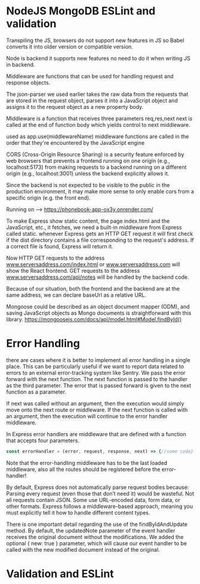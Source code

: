 # NodeJS MongoDB ESLint and validation

Transpiling the JS, browsers do not support new features in JS so Babel converts it into older version or compatible version.

Node is backend it supports new features no need to do it when writing JS in backend.

Middleware are functions that can be used for handling request and response objects.

The json-parser we used earlier takes the raw data from the requests that are stored in the request object, parses it into a JavaScript object and assigns it to the request object as a new property body.

Middleware is a function that receives three parameters req,res,next 
next is called at the end of function body which yields control to next middleware.

used as app.use(middlewareName)
middleware functions are called in the order that they're encountered by the JavaScript engine

CORS (Cross-Origin Resource Sharing) is a security feature enforced by web browsers that prevents a frontend running on one origin (e.g., localhost:5173) from making requests to a backend running on a different origin (e.g., localhost:3001) unless the backend explicitly allows it.

Since the backend is not expected to be visible to the public in the production environment, it may make more sense to only enable cors from a specific origin (e.g. the front end).

Running on --> https://phonebook-app-ox3y.onrender.com/

To make Express show static content, the page index.html and the JavaScript, etc., it fetches, we need a built-in middleware from Express called static.
whenever Express gets an HTTP GET request it will first check if the dist directory contains a file corresponding to the request's address. If a correct file is found, Express will return it.

Now HTTP GET requests to the address www.serversaddress.com/index.html or www.serversaddress.com will show the React frontend. GET requests to the address www.serversaddress.com/api/notes will be handled by the backend code.

Because of our situation, both the frontend and the backend are at the same address, we can declare baseUrl as a relative URL.

Mongoose could be described as an object document mapper (ODM), and saving JavaScript objects as Mongo documents is straightforward with this library.
https://mongoosejs.com/docs/api/model.html#Model.findById()

# Error Handling

there are cases where it is better to implement all error handling in a single place. This can be particularly useful if we want to report data related to errors to an external error-tracking system like Sentry.
We pass the error forward with the next function. The next function is passed to the handler as the third parameter. The error that is passed forward is given to the next function as a parameter. 

If next was called without an argument, then the execution would simply move onto the next route or middleware. If the next function is called with an argument, then the execution will continue to the error handler middleware.

In Express error handlers are middleware that are defined with a function that accepts four parameters. 
```javascript
const errorHandler = (error, request, response, next) => {//some code}
```
Note that the error-handling middleware has to be the last loaded middleware, also all the routes should be registered before the error-handler!

By default, Express does not automatically parse request bodies because:
Parsing every request (even those that don’t need it) would be wasteful. Not all requests contain JSON. Some use URL-encoded data, form data, or other formats.
Express follows a middleware-based approach, meaning you must explicitly tell it how to handle different content types.


There is one important detail regarding the use of the findByIdAndUpdate method. By default, the updatedNote parameter of the event handler receives the original document without the modifications. We added the optional { new: true } parameter, which will cause our event handler to be called with the new modified document instead of the original.

# Validation and ESLint


